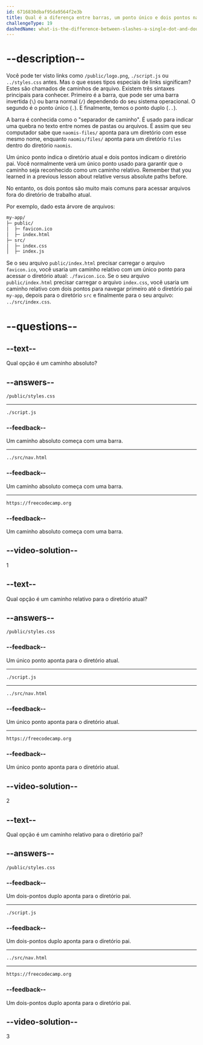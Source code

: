 ```yaml
---
id: 6716830dbaf95da9564f2e3b
title: Qual é a diferença entre barras, um ponto único e dois pontos na sintaxe de caminho?
challengeType: 19
dashedName: what-is-the-difference-between-slashes-a-single-dot-and-double-dot-in-path-syntax
---
```


# --description--

Você pode ter visto links como `/public/logo.png`, `./script.js` ou `../styles.css` antes. Mas o que esses tipos especiais de links significam? Estes são chamados de caminhos de arquivo. Existem três sintaxes principais para conhecer. Primeiro é a barra, que pode ser uma barra invertida (`\`) ou barra normal (`/`) dependendo do seu sistema operacional. O segundo é o ponto único (`.`). E finalmente, temos o ponto duplo (`..`).

A barra é conhecida como o "separador de caminho". É usado para indicar uma quebra no texto entre nomes de pastas ou arquivos. É assim que seu computador sabe que `naomis-files/` aponta para um diretório com esse mesmo nome, enquanto `naomis/files/` aponta para um diretório `files` dentro do diretório `naomis`.

Um único ponto indica o diretório atual e dois pontos indicam o diretório pai. Você normalmente verá um único ponto usado para garantir que o caminho seja reconhecido como um caminho relativo.  Remember that you learned in a previous lesson about relative versus absolute paths before.

No entanto, os dois pontos são muito mais comuns para acessar arquivos fora do diretório de trabalho atual.

Por exemplo, dado esta árvore de arquivos:

```sh
my-app/
├─ public/
│  ├─ favicon.ico
│  ├─ index.html
├─ src/
│  ├─ index.css
│  ├─ index.js
```

Se o seu arquivo `public/index.html` precisar carregar o arquivo `favicon.ico`, você usaria um caminho relativo com um único ponto para acessar o diretório atual: `./favicon.ico`. Se o seu arquivo `public/index.html` precisar carregar o arquivo `index.css`, você usaria um caminho relativo com dois pontos para navegar primeiro até o diretório pai `my-app`, depois para o diretório `src` e finalmente para o seu arquivo: `../src/index.css`.

# --questions--

## --text--

Qual opção é um caminho absoluto?

## --answers--

`/public/styles.css`

---

`./script.js`

### --feedback--

Um caminho absoluto começa com uma barra.

---

`../src/nav.html`

### --feedback--

Um caminho absoluto começa com uma barra.

---

`https://freecodecamp.org`

### --feedback--

Um caminho absoluto começa com uma barra.

## --video-solution--

1

## --text--

Qual opção é um caminho relativo para o diretório atual?

## --answers--

`/public/styles.css`

### --feedback--

Um único ponto aponta para o diretório atual.

---

`./script.js`

---

`../src/nav.html`

### --feedback--

Um único ponto aponta para o diretório atual.

---

`https://freecodecamp.org`

### --feedback--

Um único ponto aponta para o diretório atual.

## --video-solution--

2

## --text--

Qual opção é um caminho relativo para o diretório pai?

## --answers--

`/public/styles.css`

### --feedback--

Um dois-pontos duplo aponta para o diretório pai.

---

`./script.js`

### --feedback--

Um dois-pontos duplo aponta para o diretório pai.

---

`../src/nav.html`

---

`https://freecodecamp.org`

### --feedback--

Um dois-pontos duplo aponta para o diretório pai.

## --video-solution--

3
